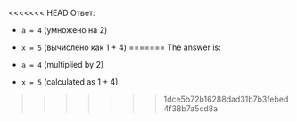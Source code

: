 <<<<<<< HEAD
Ответ:

- `a = 4` (умножено на 2)
- `x = 5` (вычислено как 1 + 4)
=======
The answer is:

- `a = 4` (multiplied by 2)
- `x = 5` (calculated as 1 + 4)
>>>>>>> 1dce5b72b16288dad31b7b3febed4f38b7a5cd8a

